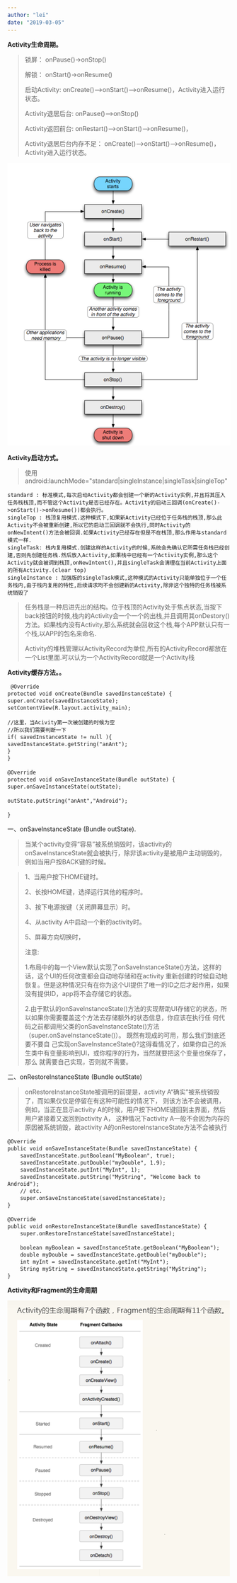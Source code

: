 ```yaml
---
author: "lei"
date: "2019-03-05"
---
```



**Activity生命周期。**
   
> 锁屏：                    onPause()->onStop()
>
> 解锁：                    onStart()->onResume()
> 
> 启动Activity:             onCreate()—>onStart()—>onResume()，Activity进入运行状态。
>
> Activity退居后台:          onPause()—>onStop()
>
> Activity返回前台:          onRestart()—>onStart()—>onResume()，
>
> Activity退居后台内存不足：   onCreate()—>onStart()—>onResume()，Activity进入运行状态。


  ![](imagers/b646144f.png)
  
**Activity启动方式。**

> 使用android:launchMode="standard|singleInstance|singleTask|singleTop"

    standard : 标准模式,每次启动Activity都会创建一个新的Activity实例,并且将其压入任务栈栈顶,而不管这个Activity是否已经存在。Activity的启动三回调(onCreate()->onStart()->onResume())都会执行。
    singleTop : 栈顶复用模式.这种模式下,如果新Activity已经位于任务栈的栈顶,那么此Activity不会被重新创建,所以它的启动三回调就不会执行,同时Activity的onNewIntent()方法会被回调.如果Activity已经存在但是不在栈顶,那么作用与standard模式一样.
    singleTask: 栈内复用模式.创建这样的Activity的时候,系统会先确认它所需任务栈已经创建,否则先创建任务栈.然后放入Activity,如果栈中已经有一个Activity实例,那么这个Activity就会被调到栈顶,onNewIntent(),并且singleTask会清理在当前Activity上面的所有Activity.(clear top)
    singleInstance : 加强版的singleTask模式,这种模式的Activity只能单独位于一个任务栈内,由于栈内复用的特性,后续请求均不会创建新的Activity,除非这个独特的任务栈被系统销毁了		



> 任务栈是一种后进先出的结构。位于栈顶的Activity处于焦点状态,当按下back按钮的时候,栈内的Activity会一个一个的出栈,并且调用其onDestory()方法。如果栈内没有Activity,那么系统就会回收这个栈,每个APP默认只有一个栈,以APP的包名来命名.
> 
> Activity的堆栈管理以ActivityRecord为单位,所有的ActivityRecord都放在一个List里面.可以认为一个ActivityRecord就是一个Activity栈				

**Activity缓存方法。。**

     @Override
    protected void onCreate(Bundle savedInstanceState) {
    super.onCreate(savedInstanceState);
    setContentView(R.layout.activity_main);
    
    //这里，当Acivity第一次被创建的时候为空
    //所以我们需要判断一下
    if( savedInstanceState != null ){
    savedInstanceState.getString("anAnt");
    }
    }
    
    @Override
    protected void onSaveInstanceState(Bundle outState) {
    super.onSaveInstanceState(outState);
    
    outState.putString("anAnt","Android");
    
    }



 一、onSaveInstanceState (Bundle outState).
> 
> 当某个activity变得“容易”被系统销毁时，该activity的onSaveInstanceState就会被执行，除非该activity是被用户主动销毁的，例如当用户按BACK键的时候。

> 1、当用户按下HOME键时。
> 
> 2、长按HOME键，选择运行其他的程序时。
> 
> 3、按下电源按键（关闭屏幕显示）时。
> 
> 4、从activity A中启动一个新的activity时。
> 
> 5、屏幕方向切换时，
> 
> 注意:
> 
> 1.布局中的每一个View默认实现了onSaveInstanceState()方法，这样的话，这个UI的任何改变都会自动地存储和在activity
> 重新创建的时候自动地恢复。但是这种情况只有在你为这个UI提供了唯一的ID之后才起作用，如果没有提供ID，app将不会存储它的状态。
> 
> 2.由于默认的onSaveInstanceState()方法的实现帮助UI存储它的状态，所以如果你需要覆盖这个方法去存储额外的状态信息，你应该在执行任
> 何代码之前都调用父类的onSaveInstanceState()方法（super.onSaveInstanceState()）。 既然有现成的可用，那么我们到底还要不要自
> 己实现onSaveInstanceState()?这得看情况了，如果你自己的派生类中有变量影响到UI，或你程序的行为，当然就要把这个变量也保存了，那么
> 就需要自己实现，否则就不需要。


二、onRestoreInstanceState (Bundle outState)

> onRestoreInstanceState被调用的前提是，activity A“确实”被系统销毁了，而如果仅仅是停留在有这种可能性的情况下，
> 则该方法不会被调用，例如，当正在显示activity A的时候，用户按下HOME键回到主界面，然后用户紧接着又返回到activity A，
> 这种情况下activity A一般不会因为内存的原因被系统销毁，故activity A的onRestoreInstanceState方法不会被执行

    @Override
    public void onSaveInstanceState(Bundle savedInstanceState) {
	    savedInstanceState.putBoolean("MyBoolean", true);
	    savedInstanceState.putDouble("myDouble", 1.9);
	    savedInstanceState.putInt("MyInt", 1);
	    savedInstanceState.putString("MyString", "Welcome back to Android");
	    // etc.
	    super.onSaveInstanceState(savedInstanceState);
    }
    
    @Override
    public void onRestoreInstanceState(Bundle savedInstanceState) {
	    super.onRestoreInstanceState(savedInstanceState);
	    
	    boolean myBoolean = savedInstanceState.getBoolean("MyBoolean");
	    double myDouble = savedInstanceState.getDouble("myDouble");
	    int myInt = savedInstanceState.getInt("MyInt");
	    String myString = savedInstanceState.getString("MyString");
    }

**Activity和Fragment的生命周期**

![](imagers/63e90972.png)

